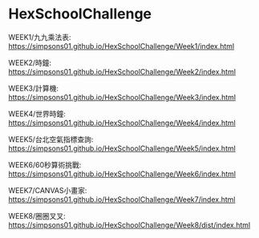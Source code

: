 # HexSchoolChallenge


WEEK1/九九乘法表:      https://simpsons01.github.io/HexSchoolChallenge/Week1/index.html

WEEK2/時鐘:            https://simpsons01.github.io/HexSchoolChallenge/Week2/index.html

WEEK3/計算機:          https://simpsons01.github.io/HexSchoolChallenge/Week3/index.html
 
WEEK4/世界時鐘:        https://simpsons01.github.io/HexSchoolChallenge/Week4/index.html

WEEK5/台北空氣指標查詢: https://simpsons01.github.io/HexSchoolChallenge/Week5/index.html

WEEK6/60秒算術挑戰:    https://simpsons01.github.io/HexSchoolChallenge/Week6/index.html

WEEK7/CANVAS小畫家:    https://simpsons01.github.io/HexSchoolChallenge/Week7/index.html

WEEK8/圈圈叉叉:        https://simpsons01.github.io/HexSchoolChallenge/Week8/dist/index.html

